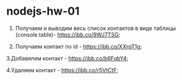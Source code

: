 # nodejs-hw-01

1. Получаем и выводим весь список контактов в виде таблицы (console.table)- https://ibb.co/9WJ7TSG;

2. Получаем контакт по id - https://ibb.co/XXrpT1g;

3.Добавялем контакт - https://ibb.co/b6FqbY4;

4.Удаляем контакт - https://ibb.co/r5VtCtF;
